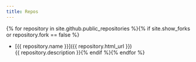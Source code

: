 ```yaml
---
title: Repos
---
```


{% for repository in site.github.public_repositories %}{% if site.show_forks or repository.fork == false %}
  * [{{ repository.name }}]({{ repository.html_url }})<br />{{ repository.description }}{% endif %}{% endfor %}
